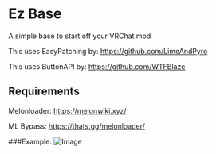 # Ez Base
A simple base to start off your VRChat mod

This uses EasyPatching by: https://github.com/LimeAndPyro

This uses ButtonAPI by: https://github.com/WTFBlaze

## Requirements
Melonloader: https://melonwiki.xyz/

ML Bypass: https://thats.gg/melonloader/

###Example:
![Image](https://cdn.discordapp.com/attachments/1003092019087949919/1055634642063077517/image.png)
